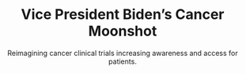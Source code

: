 ---
id: cancer-moonshot
layout: case-study
agency: "NIH"
title: "Vice President Biden’s Cancer Moonshot"
cover_art: "biden-cover-art.jpg"
subtitle: "Reimagining cancer clinical trials increasing awareness and access for patients."

description: "<p>The Presidential Innovation Fellows partnered with the National Cancer Institute, as part of the Vice President’s Cancer Moonshot Initiative, to help redesign how people think about, find, and participate in cancer clinical research. We need more people to participate in clinical research, now more than ever, so we can accelerate the pace of cancer treatments.</p>

<p>The Presidential Innovation Fellows interviewed hundreds of patients, their loved ones, and clinicians from all areas of the country serving patients with cancer. The human centered design discovery sprint uncovered insights and an emotional understanding of what people go through when they have cancer.</p>

<p>The Fellows launched an application programming interface (API) to interact with the cancer clinical data hosted on cancer.gov. This API (<a href='https://clinicaltrialsapi.cancer.gov/v1/'>https://clinicaltrialsapi.cancer.gov/v1/</a>) is freely available for advocacy groups, academia and others in the cancer ecosystem to access directly. Now, when startups like Smart Patients, Syapse, Cure Forward, and Anecdote build a product that is centered around, or could be augmented by clinical trial data - they have a convenient platform to use. As a result, we expect to see many more applications, integrations, search tools, and digital platforms tailored to individual communities that bring clinical trial information to more providers, patients, and their family members.</p>

<p>People can now search for clinical trials using this new API at the National Cancer Institute’s search: <a href='http://trials.cancer.gov/'>http://trials.cancer.gov/</a> The ultimate goal is to make it as easy (or close to) as booking a flight. We have elevated helpful services from NCI like Live Chat and a bilingual call service so patients and their loved ones can get the support they need during this challenging and scary time.</p>

<p>The Presidential Innovation Fellows continue to build upon the momentum from our efforts from the Vice President’s Cancer Moonshot initiative, helping to accelerate innovation in the agencies we collaborate with to improve the experience for all citizens across the broad domain of research, care, and access.</p>"

url: https://clinicaltrialsapi.cancer.gov/v1/

gallery:
  - { src: "vbw.jpg", caption: "Patient reviewing journey map." }
  - { src: "IMG_9955.jpg", caption: "PIF team attending the Cancer Moonshot Summit." }

impact_metrics:
    - { metric: "Clinical trials are essential for developing new and more effective cancer diagnostics and treatments. But right now, less than five percent of cancer patients enroll in a clinical trial, often because patients and doctors don’t know what trials are available. We can do better - and we are.", desc: "- <i>Vice President Joe Biden</i>" }
  
articles: 
  - { outlet: "Time", logo_src: "time-logo.png", title: "Joe Biden: The Next Step in Our Cancer Moonshot", quote: "We asked our country’s Presidential Innovation Fellows—some of the brightest technology minds in the world—to partner with the National Cancer Institute to design a new, patient-friendly search system for clinical trials that would be as easy to use as a travel site. The result is Trials.Cancer.gov, an easy-to-search database that contains detailed information on thousands of cancer trials.", url: "http://time.com/4494104/joe-biden-cancer-moonshot/"}
  - { outlet: "White House", logo_src: "white-house-logo.jpg", title: "We Are All Part of the Cancer Moonshot: Vice President Biden on Why Everyone’s Participation in Clinical Trials Matters", quote: "It is imperative that we work together to make sure that patients, caregivers, physicians, researchers, and the public have access to information about clinical trials, and that information gained from the contributions of those who volunteer results in better care for patients.", url: "https://medium.com/cancer-moonshot/we-are-all-part-of-the-cancer-moonshot-vice-president-biden-on-why-everyones-participation-in-7f4ebc21381b#.8u35gkeyn"}
  - { outlet: "NIH", logo_src: "nih-logo.png", title: "Meeting Patients Where They Are: Liberating Clinical Trials Data Under the Cancer Moonshot", quote: "The creation of this API is not a static event. Just as we have tested and refined it through the initial releases, we will continue to make changes and improvements to it over time... Based on the strong response we’ve received thus far, we’re optimistic that the availability of this new tool will, over time, help connect more patients with cancer with a clinical trial and help bring effective new therapies to patients in need more quickly and efficiently.", url: "https://www.cancer.gov/news-events/cancer-currents-blog/2016/clinical-trials-api" }

tags:
  - Innovation
  - Health
  - Data

---